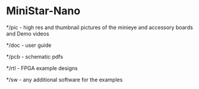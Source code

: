 # MiniStar-Nano

*/pic - high res and thumbnail pictures of the minieye and accessory boards and Demo videos

*/doc - user guide

*/pcb - schematic pdfs

*/rtl - FPGA example designs

*/sw - any additional software for the examples
